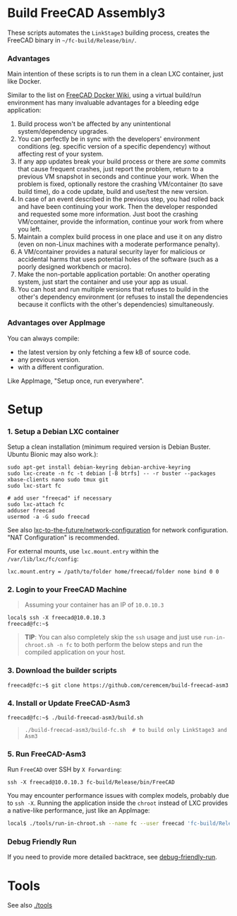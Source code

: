 # Build FreeCAD Assembly3

These scripts automates the `LinkStage3` building process, creates the FreeCAD binary in `~/fc-build/Release/bin/`. 

### Advantages 

Main intention of these scripts is to run them in a clean LXC container, just like Docker. 

Similar to the list on [FreeCAD Docker Wiki](https://wiki.freecadweb.org/Compile_on_Docker), using a virtual build/run environment has many invaluable advantages for a bleeding edge application:

1. Build process won't be affected by any unintentional system/dependency upgrades. 
2. You can perfectly be in sync with the developers' environment conditions (eg. specific version of a specific dependency) without affecting rest of your system.
3. If any app updates break your build process or there are *some* commits that cause frequent crashes, just report the problem, return to a previous VM snapshot in seconds and continue your work. When the problem is fixed, optionally restore the crashing VM/container (to save build time), do a code update, build and use/test the new version. 
4. In case of an event described in the previous step, you had rolled back and have been continuing your work. Then the developer responded and requested some more information. Just boot the crashing VM/container, provide the information, continue your work from where you left. 
5. Maintain a complex build process in one place and use it on any distro (even on non-Linux machines with a moderate performance penalty). 
6. A VM/container provides a natural security layer for malicious or accidental harms that uses potential holes of the software (such as a poorly designed workbench or macro).
7. Make the non-portable application portable: On another operating system, just start the container and use your app as usual. 
8. You can host and run multiple versions that refuses to build in the other's dependency environment (or refuses to install the dependencies because it conflicts with the other's dependencies) simultaneously. 

### Advantages over AppImage

You can always compile: 
* the latest version by only fetching a few kB of source code.
* any previous version. 
* with a different configuration. 

Like AppImage, "Setup once, run everywhere".

# Setup

### 1. Setup a Debian LXC container 

Setup a clean installation (minimum required version is Debian Buster. Ubuntu Bionic may also work.):

    sudo apt-get install debian-keyring debian-archive-keyring
    sudo lxc-create -n fc -t debian [-B btrfs] -- -r buster --packages xbase-clients nano sudo tmux git
    sudo lxc-start fc

    # add user "freecad" if necessary
    sudo lxc-attach fc
    adduser freecad
    usermod -a -G sudo freecad

See also [lxc-to-the-future/network-configuration](https://github.com/aktos-io/lxc-to-the-future/blob/master/network-configuration.md) for network configuration. "NAT Configuration" is recommended.

For external mounts, use `lxc.mount.entry` within the `/var/lib/lxc/fc/config`: 

```
lxc.mount.entry = /path/to/folder home/freecad/folder none bind 0 0
```

### 2. Login to your FreeCAD Machine 

> Assuming your container has an IP of `10.0.10.3`

```console
local$ ssh -X freecad@10.0.10.3
freecad@fc:~$ 
```

> **TIP**: You can also completely skip the `ssh` usage and just use `run-in-chroot.sh -n fc` to both perform the below steps and run the compiled application on your host.

### 3. Download the builder scripts

```console
freecad@fc:~$ git clone https://github.com/ceremcem/build-freecad-asm3
```

### 4. Install or Update FreeCAD-Asm3

```console
freecad@fc:~$ ./build-freecad-asm3/build.sh 
```

>     ./build-freecad-asm3/build-fc.sh  # to build only LinkStage3 and Asm3

### 5. Run FreeCAD-Asm3

Run `FreeCAD` over SSH by `X Forwarding`:

```
ssh -X freecad@10.0.10.3 fc-build/Release/bin/FreeCAD
```

You may encounter performance issues with complex models, probably due to `ssh -X`. Running the application inside the `chroot` instead of LXC provides a native-like performance, just like an AppImage: 

```bash
local$ ./tools/run-in-chroot.sh --name fc --user freecad 'fc-build/Release/bin/FreeCAD'
```

### Debug Friendly Run 

If you need to provide more detailed backtrace, see [debug-friendly-run](./debug-friendly-run.md).


# Tools 

See also [./tools](./tools)

   
